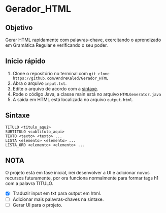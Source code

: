 # Gerador_HTML

## Objetivo

Gerar HTML rapidamente com palavras-chave, exercitando o aprendizado em Gramática Regular e verificando o seu poder.

## Inicio rápido

1. Clone o repositório no terminal com `git clone https://github.com/AndreKaled/Gerador_HTML `
2. Abra o arquivo `input.txt`.
3. Edite o arquivo de acordo com a [sintaxe]().
4. Rode o código Java, a classe main está no arquivo `HTMLGenerator.java`
5. A saída em HTML está localizada no arquivo `output.html`.

## Sintaxe

```plaintext
TITULO <titulo_aqui>
SUBTITULO <subtitulo_aqui>
TEXTO <texto> <texto> ...
LISTA <elemento> <elemento> ...
LISTA_ORD <elemento> <elemento> ...

```

## NOTA

O projeto está em fase inicial, irei desenvolver a UI e adicionar novos recursos futuramente, por ora funciona normalmente para formar tags h1 com a palavra TITULO.

* [X] Traduzir input em txt para output em html.
* [ ] Adicionar mais palavras-chaves na sintaxe.
* [ ] Gerar UI para o projeto.
